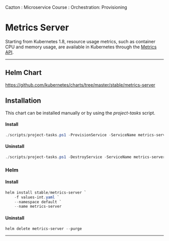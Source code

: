 Cazton : Microservice Course : Orchestration: Provisioning
# Metrics Server

Starting from Kubernetes 1.8, resource usage metrics, such as container CPU and memory usage, are available in Kubernetes through the [Metrics API](https://kubernetes.io/docs/tasks/debug-application-cluster/core-metrics-pipeline/).

---

## Helm Chart

https://github.com/kubernetes/charts/tree/master/stable/metrics-server


## Installation 

This chart can be installed manually or by using the *project-tasks* script.

#### Install

```powershell
./scripts/project-tasks.ps1 -ProvisionService -ServiceName metrics-server -CloudProvider aws
```

#### Uninstall

```powershell
./scripts/project-tasks.ps1 -DestroyService -ServiceName metrics-server -CloudProvider aws
```

### Helm

#### Install
``` powershell
helm install stable/metrics-server `
    -f values-int.yaml `
    --namespace default `
    --name metrics-server
```

#### Uninstall

``` powershell
helm delete metrics-server --purge
```

---
